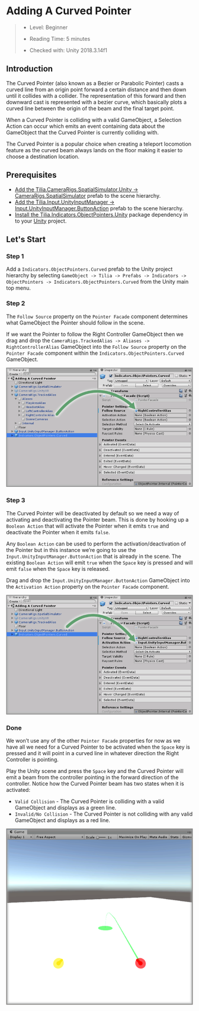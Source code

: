# Adding A Curved Pointer

> * Level: Beginner
>
> * Reading Time: 5 minutes
>
> * Checked with: Unity 2018.3.14f1

## Introduction

The Curved Pointer (also known as a Bezier or Parabolic Pointer) casts a curved line from an origin point forward a certain distance and then down until it collides with a collider. The representation of this forward and then downward cast is represented with a bezier curve, which basically plots a curved line between the origin of the beam and the final target point.

When a Curved Pointer is colliding with a valid GameObject, a Selection Action can occur which emits an event containing data about the GameObject that the Curved Pointer is currently colliding with.

The Curved Pointer is a popular choice when creating a teleport locomotion feature as the curved beam always lands on the floor making it easier to choose a destination location.

## Prerequisites

* [Add the Tilia.CameraRigs.SpatialSimulator.Unity -> CameraRigs.SpatialSimulator] prefab to the scene hierarchy.
* [Add the Tilia.Input.UnityInputManager -> Input.UnityInputManager.ButtonAction] prefab to the scene hierarchy.
* [Install the Tilia.Indicators.ObjectPointers.Unity] package dependency in to your [Unity] project.

## Let's Start

### Step 1

Add a `Indicators.ObjectPointers.Curved` prefab to the Unity project hierarchy by selecting `GameObject -> Tilia -> Prefabs -> Indicators -> ObjectPointers -> Indicators.ObjectPointers.Curved` from the Unity main top menu.

### Step 2

The `Follow Source` property on the `Pointer Facade` component determines what GameObject the Pointer should follow in the scene.

If we want the Pointer to follow the Right Controller GameObject then we drag and drop the `CameraRigs.TrackedAlias -> Aliases -> RightControllerAlias` GameObject into the `Follow Source` property on the `Pointer Facade` component within the `Indicators.ObjectPointers.Curved` GameObject.

![Drag And Drop Right Controller Alias As Pointer Follow Source](assets/images/DragAndDropRightControllerAliasAsPointerFollowSource.png)

### Step 3

The Curved Pointer will be deactivated by default so we need a way of activating and deactivating the Pointer beam. This is done by hooking up a `Boolean Action` that will activate the Pointer when it emits `true` and deactivate the Pointer when it emits `false`.

Any `Boolean Action` can be used to perform the activation/deactivation of the Pointer but in this instance we’re going to use the `Input.UnityInputManager.ButtonAction` that is already in the scene. The existing `Boolean Action` will emit `true` when the `Space` key is pressed and will emit `false` when the `Space` key is released.

Drag and drop the `Input.UnityInputManager.ButtonAction` GameObject into the `Activation Action` property on the `Pointer Facade` component.

![Drag And Drop Boolean Action Onto Activation Action](assets/images/DragAndDropBooleanActionOntoActivationAction.png)

### Done

We won’t use any of the other `Pointer Facade` properties for now as we have all we need for a Curved Pointer to be activated when the `Space` key is pressed and it will point in a curved line in whatever direction the Right Controller is pointing.

Play the Unity scene and press the `Space` key and the Curved Pointer will emit a beam from the controller pointing in the forward direction of the controller. Notice how the Curved Pointer beam has two states when it is activated:

* `Valid Collision` - The Curved Pointer is colliding with a valid GameObject and displays as a green line.
* `Invalid/No Collision` - The Curved Pointer is not colliding with any valid GameObject and displays as a red line.

![Curved Pointer Activated In Scene](assets/images/CurvedPointerActivatedInScene.png)

[Add the Tilia.CameraRigs.SpatialSimulator.Unity -> CameraRigs.SpatialSimulator]: https://github.com/ExtendRealityLtd/Tilia.CameraRigs.TrackedAlias.Unity/blob/master/Documentation/HowToGuides/AddingATrackedAlias/README.md
[Add the Tilia.Input.UnityInputManager -> Input.UnityInputManager.ButtonAction]: https://github.com/ExtendRealityLtd/Tilia.Input.UnityInputManager/blob/master/Documentation/HowToGuides/UsingTheUnityButtonAction/README.md
[Install the Tilia.Indicators.ObjectPointers.Unity]: ../Installation/README.md
[Unity]: https://unity3d.com/
